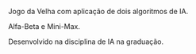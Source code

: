 Jogo da Velha com aplicação de dois algoritmos de IA.

Alfa-Beta e Mini-Max.

Desenvolvido na disciplina de IA na graduação.

